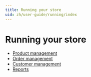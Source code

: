 ```yaml
---
title: Running your store
uid: zh/user-guide/running/index
---
```


# Running your store

* [Product management](xref:zh/user-guide/running/product-management/index)
* [Order management](xref:zh/user-guide/running/order-management/index)
* [Customer management](xref:zh/user-guide/running/customer-management/index)
* [Reports](xref:zh/user-guide/running/reports/index)